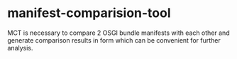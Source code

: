 # manifest-comparision-tool
MCT is necessary to compare 2 OSGI bundle manifests with each other and generate comparison results in form which can be convenient for further analysis.
